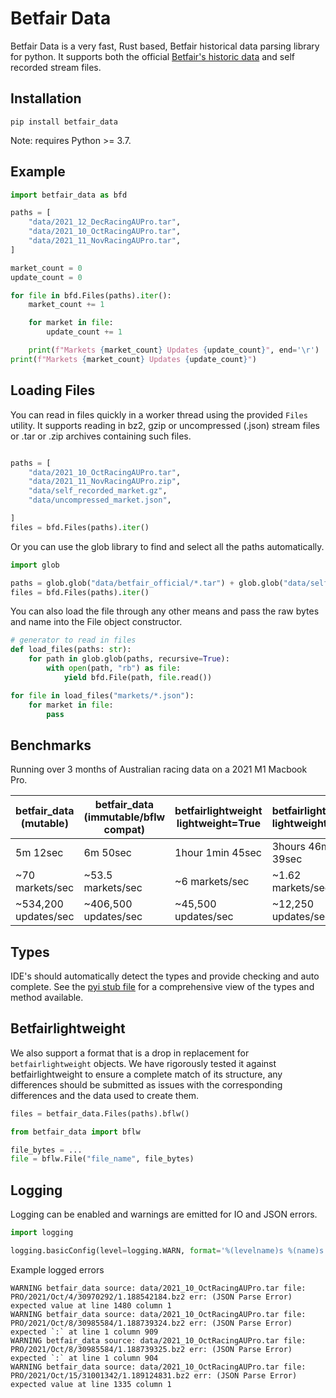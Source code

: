 # Betfair Data

Betfair Data is a very fast, Rust based, Betfair historical data parsing library for python. It supports both the official [Betfair's historic data](https://historicdata.betfair.com/#/home) and self recorded stream files. 

## Installation

```
pip install betfair_data
```

Note: requires Python >= 3.7.

## Example

```python
import betfair_data as bfd

paths = [
    "data/2021_12_DecRacingAUPro.tar",
    "data/2021_10_OctRacingAUPro.tar",
    "data/2021_11_NovRacingAUPro.tar",
]

market_count = 0
update_count = 0

for file in bfd.Files(paths).iter():
    market_count += 1

    for market in file:
        update_count += 1

    print(f"Markets {market_count} Updates {update_count}", end='\r')
print(f"Markets {market_count} Updates {update_count}")

```

## Loading Files

You can read in files quickly in a worker thread using the provided ```Files``` utility. It supports reading in bz2, gzip or uncompressed (.json) stream files or .tar or .zip archives containing such files. 
```python

paths = [
    "data/2021_10_OctRacingAUPro.tar",
    "data/2021_11_NovRacingAUPro.zip",
    "data/self_recorded_market.gz",
    "data/uncompressed_market.json",

]
files = bfd.Files(paths).iter()
```
Or you can use the glob library to find and select all the paths automatically. 

```python
import glob

paths = glob.glob("data/betfair_official/*.tar") + glob.glob("data/self_recorded/*.gz")
files = bfd.Files(paths).iter()
```

You can also load the file through any other means and pass the raw bytes and name into the File object constructor.

```python
# generator to read in files
def load_files(paths: str):
    for path in glob.glob(paths, recursive=True):
        with open(path, "rb") as file:
            yield bfd.File(path, file.read())

for file in load_files("markets/*.json"):
    for market in file:
        pass
```

## Benchmarks

Running over 3 months of Australian racing data on a 2021 M1 Macbook Pro.

| betfair_data (mutable) | betfair_data (immutable/bflw compat) | betfairlightweight lightweight=True | betfairlightweight lightweight=False|
| -----------------------|--------------------------------------|-------------------------------------|-------------------------------------|
| 5m 12sec               | 6m 50sec                             | 1hour 1min 45sec                    | 3hours 46mins 39sec                 |
| ~70 markets/sec        | ~53.5 markets/sec                    | ~6 markets/sec                      | ~1.62 markets/sec                   |
| ~534,200 updates/sec   | ~406,500 updates/sec                 | ~45,500 updates/sec                 | ~12,250 updates/sec                 |


## Types
IDE's should automatically detect the types and provide checking and auto complete. See the [pyi stub file](betfair_data.pyi) for a comprehensive view of the types and method available.


## Betfairlightweight
We also support a format that is a drop in replacement for ```betfairlightweight``` objects. We have rigorously tested it against betfairlightweight to ensure a complete match of its structure, any differences should be submitted as issues with the corresponding differences and the data used to create them.
```py
files = betfair_data.Files(paths).bflw()
```

```py
from betfair_data import bflw

file_bytes = ...
file = bflw.File("file_name", file_bytes)
```

## Logging

Logging can be enabled and warnings are emitted for IO and JSON errors.

```python
import logging

logging.basicConfig(level=logging.WARN, format='%(levelname)s %(name)s %(message)s')
```
Example logged errors

```log
WARNING betfair_data source: data/2021_10_OctRacingAUPro.tar file: PRO/2021/Oct/4/30970292/1.188542184.bz2 err: (JSON Parse Error) expected value at line 1480 column 1
WARNING betfair_data source: data/2021_10_OctRacingAUPro.tar file: PRO/2021/Oct/8/30985584/1.188739324.bz2 err: (JSON Parse Error) expected `:` at line 1 column 909
WARNING betfair_data source: data/2021_10_OctRacingAUPro.tar file: PRO/2021/Oct/8/30985584/1.188739325.bz2 err: (JSON Parse Error) expected `:` at line 1 column 904
WARNING betfair_data source: data/2021_10_OctRacingAUPro.tar file: PRO/2021/Oct/15/31001342/1.189124831.bz2 err: (JSON Parse Error) expected value at line 1335 column 1
```

